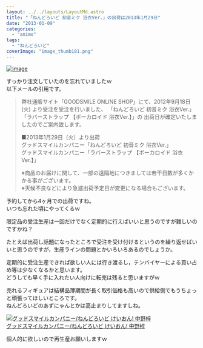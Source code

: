 ```yaml
---
layout: ../../layouts/LayoutMd.astro
title: "「ねんどろいど 初音ミク 浴衣Ver.」の出荷は2013年1月29日"
date: "2013-01-09"
categories: 
  - "anime"
tags: 
  - "ねんどろいど"
coverImage: "image_thumb181.png"
---
```


[![image](images/image_thumb18.png "image")](//mizuka123.net/wp-content/uploads/2013/01/image17.png)

すっかり注文していたのを忘れていましたｗ  
以下メールの引用です。

> 弊社通販サイト「GOODSMILE ONLINE SHOP」にて、2012年9月18日(火) より受注を受注を行いました、 「ねんどろいど 初音ミク 浴衣Ver.」「ラバーストラップ 【ボーカロイド 浴衣Ver.】」の 出荷日が確定いたしましたのでご案内致します。
> 
> ■2013年1月29日（火）より出荷  
> グッドスマイルカンパニー「ねんどろいど 初音ミク 浴衣Ver.」  
> グッドスマイルカンパニー「ラバーストラップ 【ボーカロイド 浴衣Ver.】」
> 
> ※商品のお届けに関して、一部の遠隔地につきましては若干日数が多くかかる事がございます。  
> ※天候不良などにより急遽出荷予定日が変更になる場合もございます。

予約してから4ヶ月での出荷ですね。  
いつも忘れた頃にやってくるｗ

限定品の受注生産は一回だけでなく定期的に行えばいいと思うのですが難しいのですかね？

たとえば出荷し話題になったところで受注を受け付けるというのを繰り返せばいいと思うのですが，生産ラインの問題とかいろいろあるのでしょうか。

定期的に受注生産できれば欲しい人には行き渡るし，テンバイヤーによる買い占め等は少なくなるかと思います。  
どうしても早く手に入れたい人向けに転売は残ると思いますがｗ

売れるフィギュアは結構品薄期間が長く取引価格も高いので供給側でもうちょっと頑張ってほしいところです。  
ねんどろいどのあずにゃんとかは高止まりしてますしね。

[![グッドスマイルカンパニー/ねんどろいど けいおん! 中野梓](images/41R5cFPsI4L._SL160_.jpg)  
グッドスマイルカンパニー/ねんどろいど けいおん! 中野梓  
](https://www.amazon.co.jp/exec/obidos/ASIN/B007282GNC/mizuka123-22/ref=nosim)

個人的に欲しいので再生産お願いしますｗ

